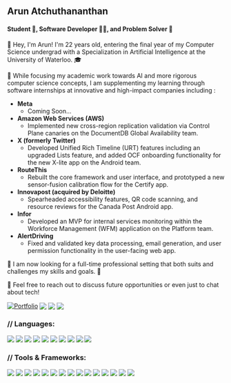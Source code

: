 ## Arun Atchuthananthan
#### Student 📖, Software Developer 🧑‍💻, and Problem Solver 🧠

🔵 Hey, I'm Arun! I'm 22 years old, entering the final year of my Computer Science undergrad with a Specialization in Artificial Intelligence at the University of Waterloo. 🎓

🔵 While focusing my academic work towards AI and more rigorous computer science concepts, I am supplementing my learning through software internships at innovative and high-impact companies including :
- **Meta** 
    - Coming Soon...
- **Amazon Web Services (AWS)**
    - Implemented new cross-region replication validation via Control Plane canaries on the DocumentDB Global Availability team.
- **X (formerly Twitter)**
    - Developed Unified Rich Timeline (URT) features including an upgraded Lists feature, and added OCF onboarding functionality for the new X-lite app on the Android team.
- **RouteThis**
    - Rebuilt the core framework and user interface, and prototyped a new sensor-fusion calibration flow for the Certify app.
- **Innovapost (acquired by Deloitte)**
    - Spearheaded accessibility features, QR code scanning, and resource reviews for the Canada Post Android app.
- **Infor**
    - Developed an MVP for internal services monitoring within the Workforce Management (WFM) application on the Platform team.
- **AlertDriving**
    - Fixed and validated key data processing, email generation, and user permission functionality in the user-facing web app.
 
🔵 I am now looking for a full-time professional setting that both suits and challenges my skills and goals. 🚀

🔵 Feel free to reach out to discuss future opportunities or even just to chat about tech!

<a href="https://aruna6.github.io/arun-a/" target="blank"><img align="center" alt="Portfolio" src="https://img.shields.io/badge/website-black?style=for-the-badge&logo=slashdot&logoColor=white"/></a>
<a href="https://aruna6.github.io/arun-a/resume.pdf" target="blank"><img align="center" src="https://img.shields.io/badge/Resume-black.svg?style=for-the-badge&logo=readdotcv&logoColor=white"/></a>
  <a href="https://linkedin.com/in/arun-atchu" target="blank"><img align="center" src="https://img.shields.io/badge/LinkedIn-0077B5?style=for-the-badge&logo=linkedin&logoColor=white"/></a>
  <a href="mailto:aatchuth@uwaterloo.ca?subject=Hey%20I'd%20like%20to%20connect!&body=Looking%20forward%20to%20getting%20your%20message!" target="blank"><img align="center" src="https://img.shields.io/badge/Email-D14836?style=for-the-badge&logo=gmail&logoColor=white"/></a>

### // Languages:
<img src="https://img.shields.io/badge/Python-purple?style=for-the-badge&logo=python&logoColor=white"> <img src="https://img.shields.io/badge/HTML5-E34F26?style=for-the-badge&logo=html5&logoColor=white"> <img src="https://img.shields.io/badge/CSS3-1572B6?style=for-the-badge&logo=css3&logoColor=white"> <img src="https://img.shields.io/badge/JavaScript-323330?style=for-the-badge&logo=javascript&logoColor=white"> <img src="https://img.shields.io/badge/Typescript-yellow?style=for-the-badge&logo=typescript&logoColor=white"> <img src="https://img.shields.io/badge/C++-blue?style=for-the-badge&logo=c%2B%2B&logoColor=white"> <img 
src="https://img.shields.io/badge/Kotlin-green?style=for-the-badge&logo=android&logoColor=white"> <img src="https://img.shields.io/badge/Swift-orange?style=for-the-badge&logo=swift&logoColor=white"> <img 
src="https://img.shields.io/badge/Java-red?style=for-the-badge&logo=java&logoColor=white">  <img src="https://img.shields.io/badge/SQL-grey?style=for-the-badge&logo=mysql&logoColor=white"> 

### // Tools & Frameworks:

<img src = "https://img.shields.io/badge/Next JS-0078D4?style=for-the-badge&logo=next.js&logoColor=white"> <img src = "https://img.shields.io/badge/React-blue?style=for-the-badge&logo=react&logoColor=white"> <img src = 
"https://img.shields.io/badge/Angular-red?style=for-the-badge&logo=angular&logoColor=white"> <img src = 
"https://img.shields.io/badge/Git-F05032?style=for-the-badge&logo=git&logoColor=white"> <img src = "https://img.shields.io/badge/firebase-ffca28?style=for-the-badge&logo=firebase&logoColor=white"> <img src = "https://img.shields.io/badge/arduino-1DCB6A?style=for-the-badge&logo=arduino&logoColor=white"> <img src = "https://img.shields.io/badge/bootstrap-green?style=for-the-badge&logo=bootstrap&logoColor=white"> <img src = 
"https://img.shields.io/badge/PostgreSQL-orange?style=for-the-badge&logo=postgresql&logoColor=white"> <img src = 
"https://img.shields.io/badge/mySQL-darkgreen?style=for-the-badge&logo=mysql&logoColor=white"> <img src = 
"https://img.shields.io/badge/Bash-yellow?style=for-the-badge&logo=gnu%20bash&logoColor=white"> <img src = 
"https://img.shields.io/badge/Pandas-green?style=for-the-badge&logo=pandas&logoColor=white"> <img src = 
"https://img.shields.io/badge/Numpy-blue?style=for-the-badge&logo=numpy&logoColor=white"> <img src = 
"https://img.shields.io/badge/PyTorch-orange?style=for-the-badge&logo=pytorch&logoColor=white"> <img src = 
"https://img.shields.io/badge/AWS-purple?style=for-the-badge&logo=amazon&logoColor=white"> <img src = 
"https://img.shields.io/badge/Docker-2496ED?style=for-the-badge&logo=docker&logoColor=white">
